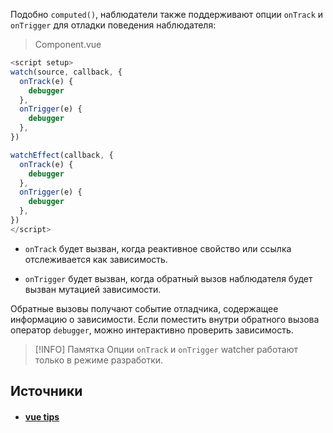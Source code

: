 Подобно `computed()`, наблюдатели также поддерживают опции `onTrack` и `onTrigger` для отладки поведения наблюдателя:

>Component.vue

```ts
<script setup>
watch(source, callback, {
  onTrack(e) {
    debugger
  },
  onTrigger(e) {
    debugger
  },
})

watchEffect(callback, {
  onTrack(e) {
    debugger
  },
  onTrigger(e) {
    debugger
  },
})
</script>
```

- `onTrack` будет вызван, когда реактивное свойство или ссылка отслеживается как зависимость.

- `onTrigger` будет вызван, когда обратный вызов наблюдателя будет вызван мутацией зависимости.

Обратные вызовы получают событие отладчика, содержащее информацию о зависимости. Если поместить внутри обратного вызова оператор `debugger`, можно интерактивно проверить зависимость.

> [!INFO] Памятка
> Опции `onTrack` и `onTrigger` watcher работают только в режиме разработки.

## Источники
- #### [vue tips](https://mokkapps.de/vue-tips/debug-watcher)
